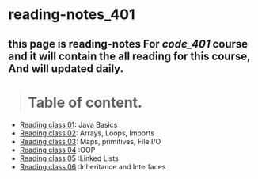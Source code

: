 # reading-notes_401
## **this page is reading-notes For *code_401* course and it will contain the all reading for this course, And will updated daily.**

> # Table of content.

* [Reading class 01](Reading_notes_401_01.md): Java Basics
* [Reading class 02](Reading_notes_401_02.md): Arrays, Loops, Imports
* [Reading class 03](Reading_notes_401_03.md): Maps, primitives, File I/O
* [Reading class 04](Reading_notes_401_04.md) :OOP
* [Reading class 05](Reading_notes_401_05.md) :Linked Lists
* [Reading class 06](Reading_notes_401_06.md) :Inheritance and Interfaces


